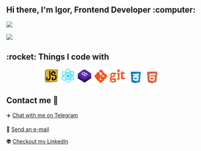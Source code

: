 <h2>Hi there, I'm Igor, Frontend Developer :computer:</h2>

<img height="200" src="https://media3.giphy.com/media/KzJkzjggfGN5Py6nkT/giphy.gif?cid=790b76117a3c4c0c151edea5f54e062b2b471d9718f94ee4&rid=giphy.gif&ct=s?raw=true">



<a href="https://reactjs.org/"><img height="30" src="https://media1.giphy.com/media/eNAsjO55tPbgaor7ma/200w.webp.gif?raw=true"></a>&nbsp;&nbsp;



<h2>:rocket: Things I code with</h2>
<p align='center'>
  <img src="https://github.com/pendosik/pendosik/blob/main/Gif/JavaScript.gif" height="40" />
  <img src="https://github.com/pendosik/pendosik/blob/main/Gif/React.gif" height="40" />
  <img src="https://github.com/pendosik/pendosik/blob/main/Gif/Bootstrap.gif" height="40" />
  <img src="https://github.com/pendosik/pendosik/blob/main/Gif/Git.gif" height="40" />
  <img src="https://github.com/pendosik/pendosik/blob/main/Gif/CSS.gif" height="40" />
  <img src="https://github.com/pendosik/pendosik/blob/main/Gif/HTML.gif" height="40" />
</p>




## Contact me :speech_balloon:

:airplane: <a href="https://t.me/pendocik">Chat with me on Telegram</a>

:e-mail: <a href="mailto:pendociik@gmail.com">Send an e-mail</a>

:alien: <a href="https://www.linkedin.com/in/igor-domoradov-94a259163/">Checkout my LinkedIn</a>

